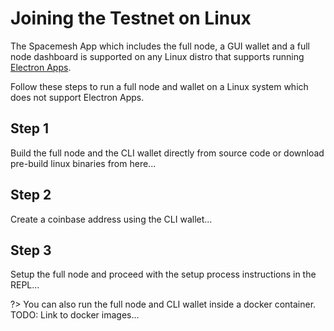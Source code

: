# Joining the Testnet on Linux

The Spacemesh App which includes the full node, a GUI wallet and a full node dashboard is supported on any Linux distro that supports running [Electron Apps](https://electronjs.org/docs/tutorial/support).

Follow these steps to run a full node and wallet on a Linux system which does not support Electron Apps.

## Step 1

Build the full node and the CLI wallet directly from source code or download pre-build linux binaries from here...

## Step 2

Create a coinbase address using the CLI wallet...

## Step 3

Setup the full node and proceed with the setup process instructions in the REPL...

?> You can also run the full node and CLI wallet inside a docker container. TODO: Link to docker images...
